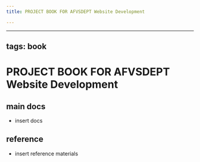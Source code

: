 ```yaml
---
title: PROJECT BOOK FOR AFVSDEPT Website Development

---
```



---
tags: book
---

PROJECT BOOK FOR AFVSDEPT Website Development
===

main docs
---

- insert docs

reference
---

- insert reference materials

